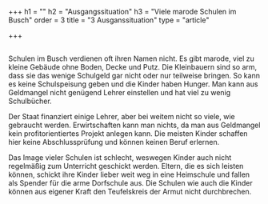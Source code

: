 +++
h1 = ""
h2 = "Ausgangssituation"
h3 = "Viele marode Schulen im Busch"
order = 3
title = "3 Ausganssituation"
type = "article"

+++
## 

Schulen im Busch verdienen oft ihren Namen nicht. Es gibt marode, viel zu kleine Gebäude ohne Boden, Decke und Putz. Die Kleinbauern sind so arm, dass sie das wenige Schulgeld gar nicht oder nur teilweise bringen. So kann es keine Schulspeisung geben und die Kinder haben Hunger. Man kann aus Geldmangel nicht genügend Lehrer einstellen und hat viel zu wenig Schulbücher. 

Der Staat finanziert einige Lehrer, aber bei weitem nicht so viele, wie gebraucht werden. Erwirtschaften kann man nichts, da man aus Geldmangel kein profitorientiertes Projekt anlegen kann. Die meisten Kinder schaffen hier keine Abschlussprüfung und können keinen Beruf erlernen. 

Das Image vieler Schulen ist schlecht, weswegen Kinder auch nicht regelmäßig zum Unterricht geschickt werden. Eltern, die es sich leisten können, schickt ihre Kinder lieber weit weg in eine Heimschule und fallen als Spender für die arme Dorfschule aus. Die Schulen wie auch die Kinder können aus eigener Kraft den Teufelskreis der Armut nicht durchbrechen.